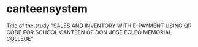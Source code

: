 # canteensystem
 Title of the study "SALES AND INVENTORY WITH E-PAYMENT USING QR CODE FOR  SCHOOL CANTEEN OF DON JOSE ECLEO MEMORIAL COLLEGE"
